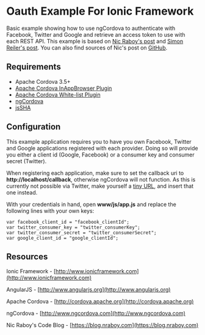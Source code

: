 Oauth Example For Ionic Framework
==============================

Basic example showing how to use ngCordova to authenticate with Facebook, Twitter and Google and retrieve an access token to use with each REST API.
This example is based on [Nic Raboy's post](https://blog.nraboy.com/2015/02/make-facebook-mobile-app-ionic-framework/) and [Simon Reiler's post](http://blog.ionic.io/displaying-the-twitter-feed-within-your-ionic-app/). You can also find sources of Nic's post on [GitHub](https://github.com/nraboy/ng-cordova-facebook-example).


Requirements
-------------

* Apache Cordova 3.5+
* [Apache Cordova InAppBrowser Plugin](http://cordova.apache.org/docs/en/3.0.0/cordova_inappbrowser_inappbrowser.md.html)
* [Apache Cordova White-list Plugin](https://github.com/apache/cordova-plugin-whitelist)
* [ngCordova](http://www.ngcordova.com)
* [jsSHA](https://github.com/Caligatio/jsSHA)


Configuration
-------------

This example application requires you to have you own Facebook, Twitter and Google applications registered with each provider. Doing so will provide you either a client id (Google, Facebook) or a consumer key and consumer secret (Twitter).

When registering each application, make sure to set the callback uri to **http://localhost/callback**, otherwise ngCordova will not function. As this is currently not possible via Twitter, make yourself a [tiny URL](https://tinyurl.com/), and insert that one instead.

With your credentials in hand, open **www/js/app.js** and replace the following lines with your own keys:

    var facebook_client_id = "facebook_clientId";
    var twitter_consumer_key = "twitter_consumerKey";
    var twitter_consumer_secret = "twitter_consumerSecret";
    var google_client_id = "google_clientId";



Resources
-------------

Ionic Framework - [http://www.ionicframework.com](http://www.ionicframework.com)

AngularJS - [http://www.angularjs.org](http://www.angularjs.org)

Apache Cordova - [http://cordova.apache.org](http://cordova.apache.org)

ngCordova - [http://www.ngcordova.com](http://www.ngcordova.com)

Nic Raboy's Code Blog - [https://blog.nraboy.com](https://blog.nraboy.com)
